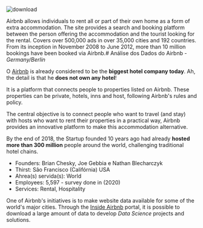 

![download](https://user-images.githubusercontent.com/79420053/182945048-81e0840a-59e4-4a1f-8474-07aa62dc9b6b.png)


Airbnb allows individuals to rent all or part of their own home as a form of extra accommodation. The site provides a search and booking platform between the person offering the accommodation and the tourist looking for the rental. Covers over 500,000 ads in over 35,000 cities and 192 countries. From its inception in November 2008 to June 2012, more than 10 million bookings have been booked via Airbnb.# Análise dos Dados do Airbnb - *Germany/Berlin*

O [Airbnb](https://www.airbnb.com.br/) is already considered to be the **biggest hotel company today**. Ah, the detail is that he **does not own any hotel**!

It is a platform that connects people to properties listed on Airbnb. These properties can be private, hotels, inns and host, following Airbnb's rules and policy.


The central objective is to connect people who want to travel (and stay) with hosts who want to rent their properties in a practical way, Airbnb provides an innovative platform to make this accommodation alternative.

By the end of 2018, the Startup founded 10 years ago had already **hosted more than 300 million** people around the world, challenging traditional hotel chains.

* Founders: Brian Chesky, Joe Gebbia e Nathan Blecharczyk
* Thirst: São Francisco (Califórnia) USA
* Ahrea(s) servida(s): World
* Employees: 5,597 - survey done in (2020)
* Services: Rental, Hospitality

One of Airbnb's initiatives is to make website data available for some of the world's major cities. Through the [Inside Airbnb](http://insideairbnb.com/get-the-data.html) portal, it is possible to download a large amount of data to develop *Data Science* projects and solutions.
